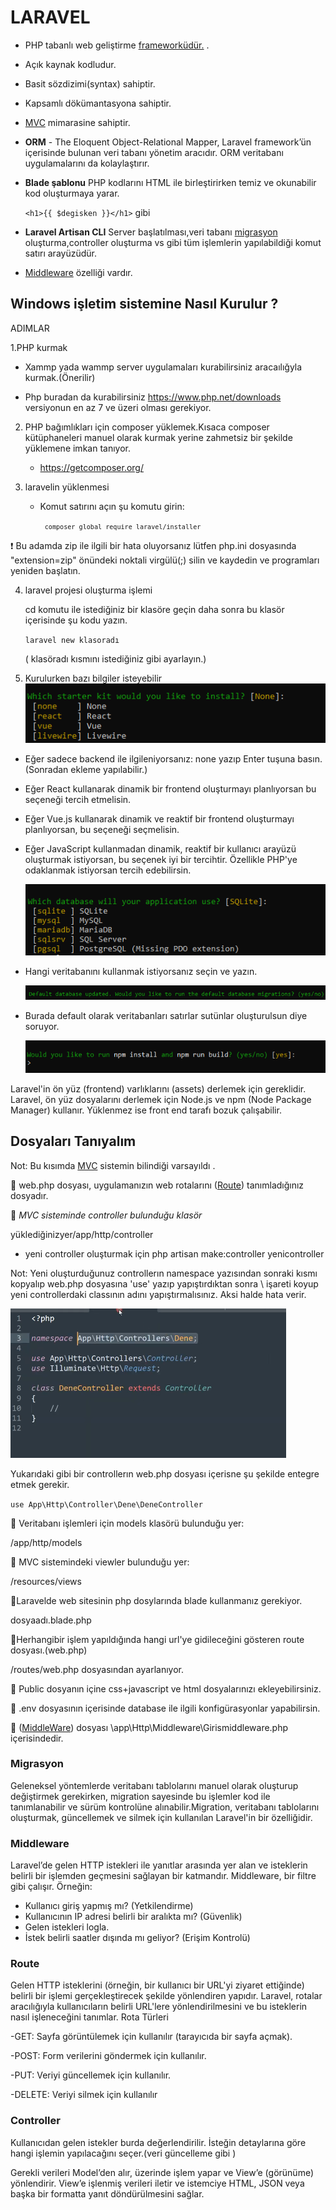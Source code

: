 # LARAVEL
* PHP tabanlı web geliştirme [frameworküdür.](https://github.com/xBugor/WebFrameWork)
.
* Açık kaynak kodludur.
* Basit sözdizimi(syntax) sahiptir.
* Kapsamlı dökümantasyona sahiptir.
* [MVC](https://github.com/xBugor/MVC) mimarasine sahiptir.
* **ORM** - The Eloquent Object-Relational Mapper, Laravel framework’ün içerisinde bulunan veri tabanı yönetim aracıdır. ORM veritabanı uygulamalarını da kolaylaştırır.
* **Blade şablonu** PHP kodlarını HTML ile birleştirirken temiz ve okunabilir kod oluşturmaya yarar.

    ```<h1>{{ $degisken }}</h1>``` gibi

* **Laravel Artisan CLI**   Server başlatılması,veri tabanı [migrasyon](#Migrasyon) oluşturma,controller oluşturma vs gibi tüm işlemlerin yapılabildiği komut satırı arayüzüdür.


* [Middleware](#Middleware) özelliği vardır.


## Windows işletim sistemine Nasıl Kurulur ?

ADIMLAR

1.PHP kurmak

  * Xammp yada wammp server uygulamaları kurabilirsiniz aracaılığyla kurmak.(Önerilir)

  *  Php buradan da kurabilirsiniz https://www.php.net/downloads  versiyonun en az 7 ve üzeri olması gerekiyor. 

2. PHP bağımlıkları için composer yüklemek.Kısaca composer kütüphaneleri manuel olarak kurmak yerine  zahmetsiz bir şekilde yüklemene imkan tanıyor.
    * https://getcomposer.org/

3. laravelin yüklenmesi
    *  Komut satırını açın şu komutu girin:

       <code> `composer global require laravel/installer` </code>
  
:exclamation: Bu adamda zip ile ilgili bir hata oluyorsanız lütfen php.ini dosyasında "extension=zip" önündeki noktali virgülü(;) silin ve kaydedin ve programları  yeniden başlatın.

4. laravel projesi oluşturma işlemi
    
    cd komutu ile istediğiniz bir klasöre geçin daha sonra bu klasör içerisinde şu kodu yazın.
   
    ``` laravel new klasoradı ```
    
    ( klasöradı kısmını istediğiniz gibi ayarlayın.)

5. Kurulurken bazı bilgiler isteyebilir   
  ![Photo by xBugor][resim]

[resim]: ./assets/Kurulum1.PNG "Front-End Seçimi"

- Eğer sadece backend ile ilgileniyorsanız: none yazıp Enter tuşuna basın. (Sonradan ekleme yapılabilir.)
- Eğer React kullanarak dinamik bir frontend oluşturmayı planlıyorsan bu seçeneği tercih etmelisin.
-  Eğer Vue.js kullanarak dinamik ve reaktif bir frontend oluşturmayı planlıyorsan, bu seçeneği seçmelisin.
- Eğer JavaScript kullanmadan dinamik, reaktif bir kullanıcı arayüzü oluşturmak istiyorsan, bu seçenek iyi bir tercihtir. Özellikle PHP'ye odaklanmak istiyorsan tercih edebilirsin.

  ![Photo by xBugor][resim2]

[resim2]: ./assets/Kurulum2.PNG "Veri tabananı seçimi"

* Hangi veritabanını kullanmak istiyorsanız seçin ve yazın.


  ![Photo by xBugor][resim3]

[resim3]: ./assets/Kurulum3.PNG "Veritabanı default ayarlar"

* Burada default olarak veritabanları satırlar sutünlar oluşturulsun diye soruyor.


  ![Photo by xBugor][resim4]

[resim4]: ./assets/Kurulum4.PNG "Veritabanı default ayarlar"

Laravel'in ön yüz (frontend) varlıklarını (assets) derlemek için gereklidir. Laravel, ön yüz dosyalarını derlemek için Node.js ve npm (Node Package Manager) kullanır. Yüklenmez ise front end tarafı bozuk çalışabilir.



## Dosyaları Tanıyalım

Not: Bu kısımda [MVC](https://github.com/xBugor/MVC) sistemin bilindiği varsayıldı .

:green_apple:  web.php dosyası, uygulamanızın web rotalarını ([Route](#Route)) tanımladığınız dosyadır.

:green_apple: *MVC sisteminde controller bulunduğu klasör*

 yüklediğinizyer/app/http/controller 
 
  - yeni controller oluşturmak için php artisan make:controller yenicontroller
  
  Not: Yeni oluşturduğunuz controllerın namespace yazısından sonraki kısmı kopyalıp web.php dosyasına 'use' yazıp  yapıştırdıktan sonra \ işareti koyup yeni controllerdaki classının adını yapıştırmalısınız.  Aksi halde hata verir.

 ![Photo by xBugor][resim5]

[resim5]: ./assets/controller.png "controller ayarı"

Yukarıdaki gibi bir controllerın web.php dosyası içerisne şu şekilde entegre etmek gerekir.

```use App\Http\Controller\Dene\DeneController```



:green_apple: Veritabanı işlemleri için models klasörü bulunduğu yer:


/app/http/models


:green_apple: MVC sistemindeki viewler bulunduğu yer:

/resources/views

:green_apple:Laravelde web sitesinin php dosylarında blade kullanmanız gerekiyor.
     
  dosyaadı.blade.php

:green_apple:Herhangibir işlem yapıldığında hangi url'ye gidileceğini gösteren route dosyası.(web.php)

  /routes/web.php dosyasından ayarlanıyor.

:green_apple: Public dosyanın içine  css+javascript ve html dosyalarınızı ekleyebilirsiniz. 

:green_apple: .env dosyasının içerisinde database ile ilgili konfigürasyonlar yapabilirsin.

 

:green_apple: ([MiddleWare](#Middleware)) dosyası
 \app\Http\Middleware\Girismiddleware.php
içerisindedir.


### Migrasyon
Geleneksel yöntemlerde veritabanı tablolarını manuel olarak oluşturup değiştirmek gerekirken, migration sayesinde bu işlemler kod ile tanımlanabilir ve sürüm kontrolüne alınabilir.Migration, veritabanı tablolarını oluşturmak, güncellemek ve silmek için kullanılan Laravel'in bir özelliğidir.
### Middleware 
Laravel’de gelen HTTP istekleri ile yanıtlar arasında yer alan ve isteklerin belirli bir işlemden geçmesini sağlayan bir katmandır.
Middleware, bir filtre gibi çalışır. Örneğin:

- Kullanıcı giriş yapmış mı? (Yetkilendirme)
- Kullanıcının IP adresi belirli bir aralıkta mı? (Güvenlik)
- Gelen istekleri logla.
- İstek belirli saatler dışında mı geliyor? (Erişim Kontrolü)


### Route
Gelen HTTP isteklerini (örneğin, bir kullanıcı bir URL'yi ziyaret ettiğinde) belirli bir işlemi gerçekleştirecek şekilde yönlendiren yapıdır. Laravel, rotalar aracılığıyla kullanıcıların belirli URL'lere yönlendirilmesini ve bu isteklerin nasıl işleneceğini tanımlar.
Rota Türleri

-GET: Sayfa görüntülemek için kullanılır (tarayıcıda bir sayfa açmak).

-POST: Form verilerini göndermek için kullanılır.

-PUT: Veriyi güncellemek için kullanılır.

-DELETE: Veriyi silmek için kullanılır

### Controller
Kullanıcıdan gelen istekler burda değerlendirilir. İsteğin detaylarına göre hangi işlemin yapılacağını seçer.(veri güncelleme gibi )

Gerekli verileri Model’den alır, üzerinde işlem yapar ve View’e (görünüme) yönlendirir. View’e işlenmiş verileri iletir ve istemciye HTML, JSON veya başka bir formatta yanıt döndürülmesini sağlar.

